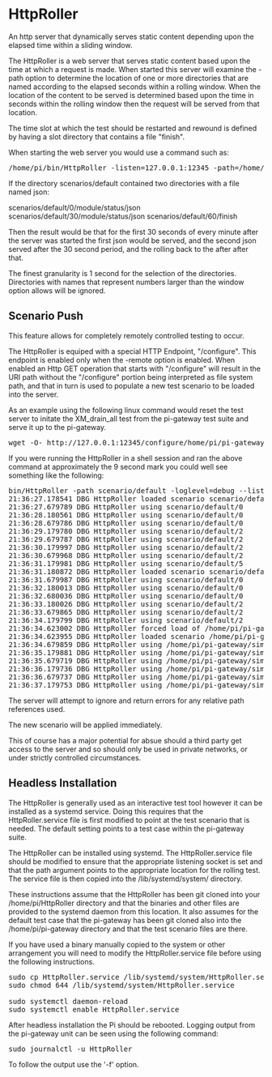 # HttpRoller
An http server that dynamically serves static content depending upon the elapsed 
time within a sliding window.

The HttpRoller is a web server that serves static content based upon the 
time at which a request is made.  When started this server will examine the -path 
option to determine the location of one or more directories that are named according
to the elapsed seconds within a rolling window.  When the location of the content
to be served is determined based upon the time in seconds within the rolling
window then the request will be served from that location.

The time slot at which the test should be restarted and rewound is defined by
having a slot directory that contains a file "finish".

When starting the web server you would use a command such as:

<pre>
/home/pi/bin/HttpRoller -listen=127.0.0.1:12345 -path=/home/pi/pi-gateway/simulator/scenarios/portal_builds
</pre>

If the directory scenarios/default contained two directories with a file named json:

scenarios/default/0/module/status/json
scenarios/default/30/module/status/json
scenarios/default/60/finish

Then the result would be that for the first 30 seconds of every minute after 
the server was started the first json would be served, and the second json served after
the 30 second period, and the rolling back to the after after that.

The finest granularity is 1 second for the selection of the directories.  Directories 
with names that represent numbers larger than the window option allows will be
ignored.

## Scenario Push

This feature allows for completely remotely controlled testing to occur.

The HttpRoller is equiped with a special HTTP Endpoint, "/configure".  This
endpoint is enabled only when the -remote option is enabled.  When enabled
an Http GET operation that starts with "/configure" will result in the URI path 
without the "/configure" portion being interpreted as file system path, and 
that in turn is used to populate a new test scenario to be loaded into the server.

As an example using the following linux command would reset the test
server to initate the XM_drain_all test from the pi-gateway test
suite and serve it up to the pi-gateway.

<pre>
wget -O- http://127.0.0.1:12345/configure/home/pi/pi-gateway/simulator/scenarios/XM_drain_all
</pre>

If you were running the HttpRoller in a shell session and ran the above command
at approximately the 9 second mark you could well see something
like the following:

<pre>
bin/HttpRoller -path scenario/default -loglevel=debug --listen=127.0.0.1:12345 -remote
21:36:27.178541 DBG HttpRoller loaded scenario scenario/default
21:36:27.679789 DBG HttpRoller using scenario/default/0
21:36:28.180561 DBG HttpRoller using scenario/default/0
21:36:28.679786 DBG HttpRoller using scenario/default/0
21:36:29.179780 DBG HttpRoller using scenario/default/2
21:36:29.679787 DBG HttpRoller using scenario/default/2
21:36:30.179997 DBG HttpRoller using scenario/default/2
21:36:30.679968 DBG HttpRoller using scenario/default/2
21:36:31.179981 DBG HttpRoller using scenario/default/5
21:36:31.180872 DBG HttpRoller loaded scenario scenario/default
21:36:31.679987 DBG HttpRoller using scenario/default/0
21:36:32.180013 DBG HttpRoller using scenario/default/0
21:36:32.680036 DBG HttpRoller using scenario/default/0
21:36:33.180026 DBG HttpRoller using scenario/default/2
21:36:33.679865 DBG HttpRoller using scenario/default/2
21:36:34.179799 DBG HttpRoller using scenario/default/2
21:36:34.623002 DBG HttpRoller forced load of /home/pi/pi-gateway/simulator/scenarios/XM_drain_all occurring
21:36:34.623955 DBG HttpRoller loaded scenario /home/pi/pi-gateway/simulator/scenarios/XM_drain_all
21:36:34.679859 DBG HttpRoller using /home/pi/pi-gateway/simulator/scenarios/XM_drain_all/0
21:36:35.179881 DBG HttpRoller using /home/pi/pi-gateway/simulator/scenarios/XM_drain_all/0
21:36:35.679719 DBG HttpRoller using /home/pi/pi-gateway/simulator/scenarios/XM_drain_all/0
21:36:36.179736 DBG HttpRoller using /home/pi/pi-gateway/simulator/scenarios/XM_drain_all/0
21:36:36.679737 DBG HttpRoller using /home/pi/pi-gateway/simulator/scenarios/XM_drain_all/0
21:36:37.179753 DBG HttpRoller using /home/pi/pi-gateway/simulator/scenarios/XM_drain_all/5
</pre>

The server will attempt to ignore and return errors for any relative path 
references used.

The new scenario will be applied immediately.

This of course has a major potential for absue should a third party get 
access to the server and so should only be used in private networks, or
under strictly controlled circumstances.

## Headless Installation

The HttpRoller is generally used as an interactive test tool however it can be 
installed as a systemd service.  Doing this requires that the HttpRoller.service
file is first modified to point at the test scenario that is needed.  The default
setting points to a test case within the pi-gateway suite.

The HttpRoller can be installed using systemd.  The HttpRoller.service file should be
modified to ensure that the appropriate listening socket is set and that the path
argument points to the appropriate location for the rolling test.  The service file
is then copied into the /lib/systemd/system/ directory.

These instructions assume that the HttpRoller has been git cloned into your
/home/pi/HttpRoller directory and that the binaries and other files are
provided to the systemd daemon from this location.  It also assumes for
the default test case that the pi-gateway has been git cloned also into the
/home/pi/pi-gateway directory and that the test scenario files are there.

If you have used a binary manually copied to the system or other arrangement 
you will need to modify the HttpRoller.service file before using the following
instructions.

<pre>
sudo cp HttpRoller.service /lib/systemd/system/HttpRoller.service
sudo chmod 644 /lib/systemd/system/HttpRoller.service

sudo systemctl daemon-reload
sudo systemctl enable HttpRoller.service
</pre>

After headless installation the Pi should be rebooted. Logging output
from the pi-gateway unit can be seen using the following command:

<pre>
sudo journalctl -u HttpRoller
</pre>

To follow the output use the '-f' option.

